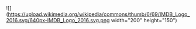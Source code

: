 ![](https://upload.wikimedia.org/wikipedia/commons/thumb/6/69/IMDB_Logo_2016.svg/640px-IMDB_Logo_2016.svg.png width="200" height="150")
